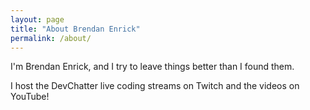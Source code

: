 ```yaml
---
layout: page
title: "About Brendan Enrick"
permalink: /about/
---
```


I'm Brendan Enrick, and I try to leave things better than I found them.

I host the DevChatter live coding streams on Twitch and the videos on YouTube!
